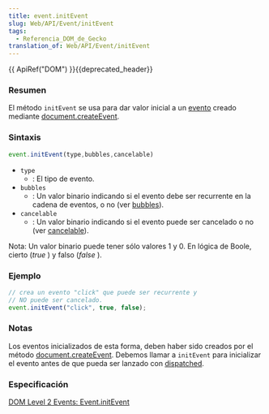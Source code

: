 ```yaml
---
title: event.initEvent
slug: Web/API/Event/initEvent
tags:
  - Referencia_DOM_de_Gecko
translation_of: Web/API/Event/initEvent
---
```

{{ ApiRef("DOM") }}{{deprecated_header}}

### Resumen

El método `initEvent` se usa para dar valor inicial a un [evento](es/DOM/event) creado mediante [document.createEvent](es/DOM/document.createEvent).

### Sintaxis

```js
event.initEvent(type,bubbles,cancelable)
```

- `type`
  - : El tipo de evento.
- `bubbles`
  - : Un valor binario indicando si el evento debe ser recurrente en la cadena de eventos, o no (ver [bubbles](/es/docs/DOM/event.bubbles)).
- `cancelable`
  - : Un valor binario indicando si el evento puede ser cancelado o no (ver [cancelable](/es/docs/DOM/event.cancelable)).

Nota: Un valor binario puede tener sólo valores 1 y 0. En lógica de Boole, cierto (_true_ ) y falso (_false_ ).

### Ejemplo

```js
// crea un evento "click" que puede ser recurrente y
// NO puede ser cancelado.
event.initEvent("click", true, false);
```

### Notas

Los eventos inicializados de esta forma, deben haber sido creados por el método [document.createEvent](es/DOM/document.createEvent). Debemos llamar a `initEvent` para inicializar el evento antes de que pueda ser lanzado con [dispatched](es/DOM/element.dispatchEvent).

### Especificación

[DOM Level 2 Events: Event.initEvent](http://www.w3.org/TR/DOM-Level-2-Events/events.html#Events-Event-initEvent)
